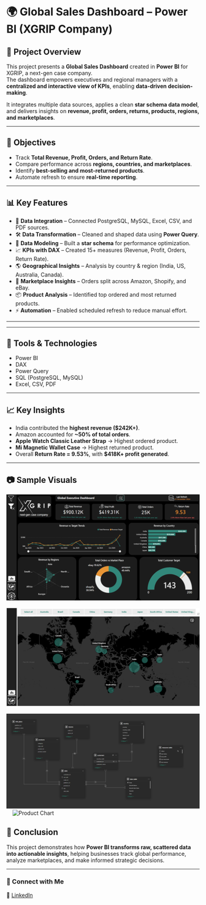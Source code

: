 # 🌍 Global Sales Dashboard – Power BI (XGRIP Company)

## 📌 Project Overview
This project presents a **Global Sales Dashboard** created in **Power BI** for XGRIP, a next-gen case company.  
The dashboard empowers executives and regional managers with a **centralized and interactive view of KPIs**, enabling **data-driven decision-making**.  

It integrates multiple data sources, applies a clean **star schema data model**, and delivers insights on **revenue, profit, orders, returns, products, regions, and marketplaces**.  

---

## 🎯 Objectives
- Track **Total Revenue, Profit, Orders, and Return Rate**.  
- Compare performance across **regions, countries, and marketplaces**.  
- Identify **best-selling and most-returned products**.  
- Automate refresh to ensure **real-time reporting**.  

---

## 📊 Key Features
- 🔗 **Data Integration** – Connected PostgreSQL, MySQL, Excel, CSV, and PDF sources.  
- 🛠 **Data Transformation** – Cleaned and shaped data using **Power Query**.  
- 📐 **Data Modeling** – Built a **star schema** for performance optimization.  
- 📈 **KPIs with DAX** – Created 15+ measures (Revenue, Profit, Orders, Return Rate).  
- 🌎 **Geographical Insights** – Analysis by country & region (India, US, Australia, Canada).  
- 🛒 **Marketplace Insights** – Orders split across Amazon, Shopify, and eBay.  
- 📦 **Product Analysis** – Identified top ordered and most returned products.  
- ⚡ **Automation** – Enabled scheduled refresh to reduce manual effort.  

---


---

## 🚀 Tools & Technologies
- Power BI  
- DAX  
- Power Query  
- SQL (PostgreSQL, MySQL)  
- Excel, CSV, PDF  

---

## 📈 Key Insights
- India contributed the **highest revenue ($242K+)**.  
- Amazon accounted for **~50% of total orders**.  
- **Apple Watch Classic Leather Strap** → Highest ordered product.  
- **Mi Magnetic Wallet Case** → Highest returned product.  
- Overall **Return Rate = 9.53%**, with **$418K+ profit generated**.  

---

## 📷 Sample Visuals
![Dashboard Overview](Screenshot%202025-05-21%20130550.png)  
&nbsp; &nbsp; 
![Map Charts](Screenshot%202025-05-21%20130808.png)
&nbsp; &nbsp; 
![Data Modelling](Screenshot%202025-09-25%20145049.png)
&nbsp; &nbsp; 
![Product Chart](Screenshot%202025-09-25%20130853.png)
&nbsp; &nbsp; 


## 📌 Conclusion
This project demonstrates how **Power BI transforms raw, scattered data into actionable insights**, helping businesses track global performance, analyze marketplaces, and make informed strategic decisions.  

---

### 🔗 Connect with Me
💼 [LinkedIn](https://www.linkedin.com/in/suyogpunde0411/)





